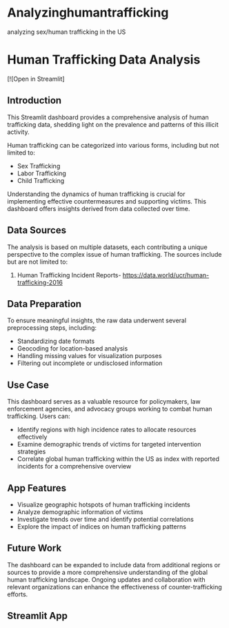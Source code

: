 # Analyzinghumantrafficking
analyzing sex/human trafficking in the US
# Human Trafficking Data Analysis

[![Open in Streamlit]

## Introduction
This Streamlit dashboard provides a comprehensive analysis of human trafficking data, shedding light on the prevalence and patterns of this illicit activity.

Human trafficking can be categorized into various forms, including but not limited to:
- Sex Trafficking
- Labor Trafficking
- Child Trafficking

Understanding the dynamics of human trafficking is crucial for implementing effective countermeasures and supporting victims. This dashboard offers insights derived from data collected over time.

## Data Sources
The analysis is based on multiple datasets, each contributing a unique perspective to the complex issue of human trafficking. The sources include but are not limited to:
1. Human Trafficking Incident Reports- https://data.world/ucr/human-trafficking-2016

## Data Preparation
To ensure meaningful insights, the raw data underwent several preprocessing steps, including:
- Standardizing date formats
- Geocoding for location-based analysis
- Handling missing values for visualization purposes
- Filtering out incomplete or undisclosed information

## Use Case
This dashboard serves as a valuable resource for policymakers, law enforcement agencies, and advocacy groups working to combat human trafficking. Users can:
- Identify regions with high incidence rates to allocate resources effectively
- Examine demographic trends of victims for targeted intervention strategies
- Correlate global human trafficking within the US as index with reported incidents for a comprehensive overview

## App Features
- Visualize geographic hotspots of human trafficking incidents
- Analyze demographic information of victims
- Investigate trends over time and identify potential correlations
- Explore the impact of indices on human trafficking patterns

## Future Work
The dashboard can be expanded to include data from additional regions or sources to provide a more comprehensive understanding of the global human trafficking landscape. Ongoing updates and collaboration with relevant organizations can enhance the effectiveness of counter-trafficking efforts.

## Streamlit App
